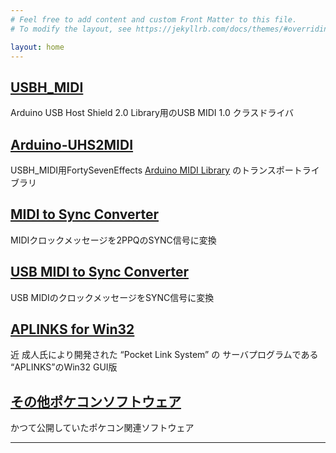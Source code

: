 ```yaml
---
# Feel free to add content and custom Front Matter to this file.
# To modify the layout, see https://jekyllrb.com/docs/themes/#overriding-theme-defaults

layout: home
---
```

[]()
## [USBH_MIDI](https://github.com/YuuichiAkagawa/USBH_MIDI)
Arduino USB Host Shield 2.0 Library用のUSB MIDI 1.0 クラスドライバ

## [Arduino-UHS2MIDI](https://github.com/YuuichiAkagawa/Arduino-UHS2MIDI)
USBH_MIDI用FortySevenEffects [Arduino MIDI Library](https://github.com/FortySevenEffects/arduino_midi_library) のトランスポートライブラリ

## [MIDI to Sync Converter](https://github.com/YuuichiAkagawa/MIDItoSyncConverter)
MIDIクロックメッセージを2PPQのSYNC信号に変換

## [USB MIDI to Sync Converter](https://github.com/YuuichiAkagawa/USBMIDItoSyncConverter)
USB MIDIのクロックメッセージをSYNC信号に変換

## [APLINKS for Win32](/pocketcom/plink/)
近 成人氏により開発された “Pocket Link System” の サーバプログラムである “APLINKS”のWin32 GUI版

## [その他ポケコンソフトウェア](/pocketcom/)
かつて公開していたポケコン関連ソフトウェア

----
